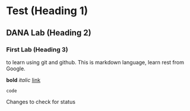 # Test (Heading 1)
## DANA Lab (Heading 2)
### First Lab (Heading 3)
to learn using git and github.
This is markdown language, learn rest from Google.

**bold**
*italic*
[link](link_address)

```
code
```

Changes to check for status